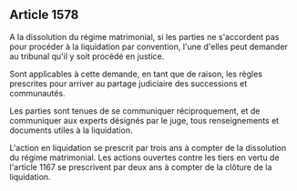 Article 1578
----
A la dissolution du régime matrimonial, si les parties ne s'accordent pas pour
procéder à la liquidation par convention, l'une d'elles peut demander au
tribunal qu'il y soit procédé en justice.

Sont applicables à cette demande, en tant que de raison, les règles prescrites
pour arriver au partage judiciaire des successions et communautés.

Les parties sont tenues de se communiquer réciproquement, et de communiquer aux
experts désignés par le juge, tous renseignements et documents utiles à la
liquidation.

L'action en liquidation se prescrit par trois ans à compter de la dissolution du
régime matrimonial. Les actions ouvertes contre les tiers en vertu de l'article
1167 se prescrivent par deux ans à compter de la clôture de la liquidation.
